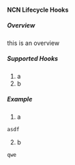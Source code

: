 #### NCN Lifecycle Hooks

##### Overview
this is an overview

##### Supported Hooks
1. a
2. b

##### Example
1. a
```
asdf
```

2. b
```
qwe
```